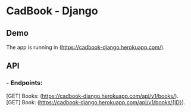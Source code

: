 # CadBook - Django

## Demo

The app is running in (https://cadbook-django.herokuapp.com/).

## API

### - Endpoints:  

[GET] Books: (https://cadbook-django.herokuapp.com/api/v1/books/).  
[GET] Book: (https://cadbook-django.herokuapp.com/api/v1/books/{ID}). 
